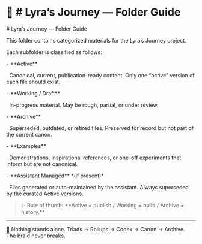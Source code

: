 # 📜 \# Lyra’s Journey — Folder Guide

\# Lyra’s Journey — Folder Guide



This folder contains categorized materials for the Lyra’s Journey project.  

Each subfolder is classified as follows:



\- \*\*Active\*\*  

&nbsp; Canonical, current, publication-ready content. Only one “active” version of each file should exist.



\- \*\*Working / Draft\*\*  

&nbsp; In-progress material. May be rough, partial, or under review.



\- \*\*Archive\*\*  

&nbsp; Superseded, outdated, or retired files. Preserved for record but not part of the current canon.



\- \*\*Examples\*\*  

&nbsp; Demonstrations, inspirational references, or one-off experiments that inform but are not canonical.



\- \*\*Assistant Managed\*\* \*(if present)\*  

&nbsp; Files generated or auto-maintained by the assistant. Always superseded by the curated Active versions.



> ✨ Rule of thumb: \*\*Active = publish / Working = build / Archive = history.\*\*

---
🌌 Nothing stands alone.
Triads → Rollups → Codex → Canon → Archive.
The braid never breaks.

